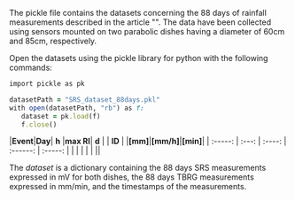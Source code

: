 The pickle file contains the datasets concerning the 88 days of rainfall measurements described in the article "". The data have been collected using sensors mounted on two parabolic dishes having a diameter of 60cm and 85cm, respectively.

Open the datasets using the pickle library for python with the following commands:

```ruby
import pickle as pk 

datasetPath = "SRS_dataset_88days.pkl"  
with open(datasetPath, "rb") as f:  
   dataset = pk.load(f) 
   f.close()  
```

|**Event**|**Day**|  **h** |**max RI**|  **d**  |
| **ID**  |       |**[mm]**|**[mm/h]**|**[min]**|
| :-----: | :---: | :----: | :------: | :-----: |
|         |       |        |          |         ||


The *dataset* is a dictionary containing the 88 days SRS measurements expressed in mV for both dishes, the 88 days TBRG measurements expressed in mm/min, and the timestamps of the measurements.
